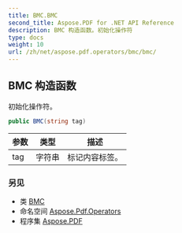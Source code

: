 ```yaml
---
title: BMC.BMC
second_title: Aspose.PDF for .NET API Reference
description: BMC 构造函数。初始化操作符
type: docs
weight: 10
url: /zh/net/aspose.pdf.operators/bmc/bmc/
---
```

## BMC 构造函数

初始化操作符。

```csharp
public BMC(string tag)
```

| 参数 | 类型 | 描述 |
| --- | --- | --- |
| tag | 字符串 | 标记内容标签。 |

### 另见

* 类 [BMC](../)
* 命名空间 [Aspose.Pdf.Operators](../../../aspose.pdf.operators/)
* 程序集 [Aspose.PDF](../../../)